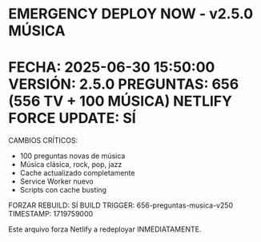 EMERGENCY DEPLOY NOW - v2.5.0 MÚSICA
========================================
FECHA: 2025-06-30 15:50:00
VERSIÓN: 2.5.0 
PREGUNTAS: 656 (556 TV + 100 MÚSICA)
NETLIFY FORCE UPDATE: SÍ
========================================

CAMBIOS CRÍTICOS:
- 100 preguntas novas de música
- Música clásica, rock, pop, jazz
- Cache actualizado completamente
- Service Worker nuevo
- Scripts con cache busting

FORZAR REBUILD: SÍ
BUILD TRIGGER: 656-preguntas-musica-v250
TIMESTAMP: 1719759000

Este arquivo forza Netlify a redeployar INMEDIATAMENTE.
